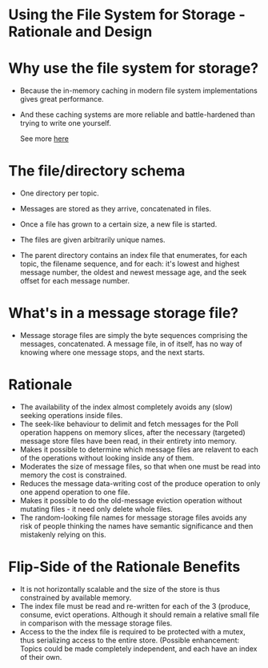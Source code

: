 # Using the File System for Storage - Rationale and Design

# Why use the file system for storage?

- Because the in-memory caching in modern file system implementations gives great
  performance.

- And these caching systems are more reliable and battle-hardened than trying to
  write one yourself.

  See more [here](https://medium.freecodecamp.org/what-makes-apache-kafka-so-fast-a8d4f94ab145)

# The file/directory schema

- One directory per topic.
- Messages are stored as they arrive, concatenated in files.
- Once a file has grown to a certain size, a new file is started.
- The files are given arbitrarily unique names.

- The parent directory contains an index file that enumerates, for each topic,
  the filename sequence, and for each: it's lowest and highest message 
  number, the oldest and newest message age, and the seek offset for each
  message number.

# What's in a message storage file?

- Message storage files are simply the byte sequences comprising the messages,
  concatenated. A message file, in of itself, has no way of knowing where
  one message stops, and the next starts.

# Rationale

- The availability of the index almost completely avoids any (slow) seeking 
  operations inside files.
- The seek-like behaviour to delimit and fetch messages for the Poll operation
  happens on memory slices, after the necessary (targeted)  message store 
  files have been read, in their entirety into memory.
- Makes it possible to determine which message files are relavent to each of the
  operations without looking inside any of them.
- Moderates the size of message files, so that when one must be read into memory 
  the cost is constrained.
- Reduces the message data-writing cost of the produce operation to only one 
  append operation to one file.
- Makes it possible to do the old-message eviction operation without mutating
  files - it need only delete whole files.
- The random-looking file names for message storage files avoids any risk of
  people thinking the names have semantic significance and then mistakenly 
  relying on this.

# Flip-Side of the Rationale Benefits
- It is not horizontally scalable and the size of the store is thus constrained
  by available memory.
- The index file must be read and re-written for each of the 3 
  (produce, consume, evict operations. Although it should remain a 
  relative small file in comparison with the message storage files.
- Access to the the index file is required to be protected with a mutex, thus 
  serializing access to the entire store.  (Possible enhancement: Topics could 
  be made completely independent, and each have an index of their own.
